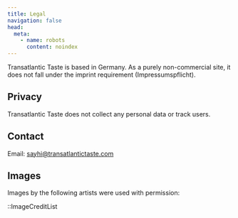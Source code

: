 ```yaml
---
title: Legal
navigation: false
head:
  meta:
    - name: robots
      content: noindex
---
```


Transatlantic Taste is based in Germany. As a purely non-commercial site, it does not fall under the imprint requirement (Impressumspflicht).

## Privacy

Transatlantic Taste does not collect any personal data or track users.

## Contact

Email: [sayhi@transatlantictaste.com](mailto:sayhi@transatlantictaste.com)

## Images

Images by the following artists were used with permission:

::ImageCreditList
